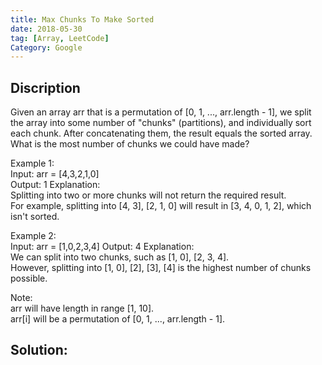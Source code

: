 ```yaml
---
title: Max Chunks To Make Sorted 
date: 2018-05-30   
tag: [Array, LeetCode] 
Category: Google  
---
```

## Discription
Given an array arr that is a permutation of [0, 1, ..., arr.length - 1], we split the array into some number of "chunks" (partitions), and individually sort each chunk.  After concatenating them, the result equals the sorted array.  
What is the most number of chunks we could have made?  

Example 1:  
Input: arr = [4,3,2,1,0]  
Output: 1 
Explanation:  
Splitting into two or more chunks will not return the required result.  
For example, splitting into [4, 3], [2, 1, 0] will result in [3, 4, 0, 1, 2], which isn't sorted.  

Example 2:  
Input: arr = [1,0,2,3,4] 
Output: 4 
Explanation:  
We can split into two chunks, such as [1, 0], [2, 3, 4].    
However, splitting into [1, 0], [2], [3], [4] is the highest number of chunks possible.  

Note:  
arr will have length in range [1, 10].    
arr[i] will be a permutation of [0, 1, ..., arr.length - 1]. 
## Solution:
